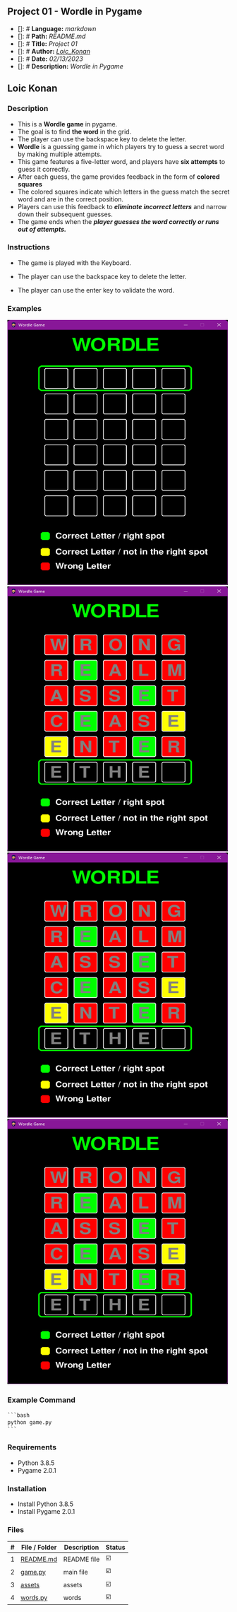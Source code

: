 ## Project 01 -  Wordle in Pygame

- []: # **Language:** _markdown_
- []: # **Path:** _README.md_
- []: # **Title:** _Project 01_
- []: # **Author:** _[Loic_Konan](Loic_Konan)_
- []: # **Date:** _02/13/2023_
- []: # **Description:** _Wordle in Pygame_
  
## Loic Konan

### Description

- This is a **Wordle game** in pygame.
- The goal is to find **the word** in the grid.
- The player can use the backspace key to delete the letter.
- **Wordle** is a guessing game in which players try to guess a secret word by making multiple attempts.
- This game features a five-letter word, and players have **six attempts** to guess it correctly.
- After each guess, the game provides feedback in the form of **colored squares**
- The colored squares indicate which letters in the guess match the secret word and are in the correct position.
- Players can use this feedback to _**eliminate incorrect letters**_ and narrow down their subsequent guesses.
- The game ends when the _**player guesses the word correctly or runs out of attempts.**_

### Instructions

- The game is played with the Keyboard.

- The player can use the backspace key to delete the letter.

- The player can use the enter key to validate the word.
  
### Examples
  
<img src="assets/pic1.png" width="500" height= "600"> <img src="assets/pic.png"  width="500" height= "600">
<img src="assets/pic.png"  width="500" height= "600"> <img src="assets/pic.png"  width="500" height= "600">


### Example Command
    
    ```bash
    python game.py
    ```
    
### Requirements

- Python 3.8.5
- Pygame 2.0.1

### Installation

- Install Python 3.8.5
- Install Pygame 2.0.1


### Files

|   #   | File / Folder          | Description | Status                  |
| :---: | ---------------------- | ----------- | ----------------------- |
|   1   | [README.md](README.md) | README file | :ballot_box_with_check: |
|   2   | [game.py](game.py)     | main file   | :ballot_box_with_check: |
|   3   | [assets](./assets)     | assets      | :ballot_box_with_check: |
|   4   | [words.py](words.py)   | words       | :ballot_box_with_check: |
